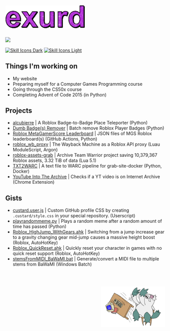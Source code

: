 # <img src="./gifs/exurd.gif" alt="exurd" style="width:50%; height:auto;"/>

<picture>
  <source
    srcset="https://github-readme-stats.vercel.app/api?username=exurd&show_icons=true&cache_seconds=86400&theme=github_dark&hide_border=true&bg_color=00000000&hide_title=true"
    media="(prefers-color-scheme: dark)"
  />
  <source
    srcset="https://github-readme-stats.vercel.app/api?username=exurd&show_icons=true&cache_seconds=86400&theme=default&hide_border=true&bg_color=00000000&hide_title=true"
    media="(prefers-color-scheme: light), (prefers-color-scheme: no-preference)"
  />
  <img src="https://github-readme-stats.vercel.app/api?username=exurd&show_icons=true&cache_seconds=86400&theme=default&hide_title=true" />
</picture>


<!-- for some reason only the ableton icon appears when using <picture> -->
<!-- <picture>
  <source
    srcset="https://skillicons.dev/icons?i=ableton,anaconda,apple,blender,css,docker,git,html,js,linux,lua,md,py,robloxstudio,vscode,windows&perline=8&theme=dark"
    media="(prefers-color-scheme: dark)"
  />
  <source
    srcset="https://skillicons.dev/icons?i=ableton,anaconda,apple,blender,css,docker,git,html,js,linux,lua,md,py,robloxstudio,vscode,windows&perline=8&theme=light"
    media="(prefers-color-scheme: light), (prefers-color-scheme: no-preference)"
  />
  <img src="https://skillicons.dev/icons?i=ableton,anaconda,apple,blender,css,docker,git,html,js,linux,lua,md,py,robloxstudio,vscode,windows&perline=8" />
</picture> -->

[![Skill Icons Dark](https://skillicons.dev/icons?i=ableton,anaconda,apple,blender,css,docker,git,html,js,linux,lua,md,py,robloxstudio,vscode,windows&perline=8&theme=dark)](https://github.com/exurd#gh-dark-mode-only)
[![Skill Icons Light](https://skillicons.dev/icons?i=ableton,anaconda,apple,blender,css,docker,git,html,js,linux,lua,md,py,robloxstudio,vscode,windows&perline=8&theme=light)](https://github.com/exurd#gh-light-mode-only)


## Things I'm working on
* My website
* Preparing myself for a Computer Games Programming course
* Going through the CS50x course
* Completing Advent of Code 2015 (in Python)

## Projects
* [alcubierre](https://github.com/exurd/alcubierre) | A Roblox Badge-to-Badge Place Teleporter (Python)
* [Dumb Badge(s) Remover](https://github.com/exurd/DBR) | Batch remove Roblox Player Badges (Python)
* [Roblox MetaGamerScore Leaderboard](https://github.com/exurd/roblox_mgs_leaderboard) | JSON files of MGS Roblox leaderboard(s) (GitHub Actions, Python)
* [roblox_wb_proxy](https://github.com/exurd/roblox_wb_proxy) | The Wayback Machine as a Roblox API proxy (Luau ModuleScript, Argon)
* [roblox-assets-grab](https://github.com/ArchiveTeam/roblox-assets-grab) | Archive Team Warrior project saving 10,379,367 Roblox assets, 3.32 TiB of data (Lua 5.1)
* [TXT2WARC](https://github.com/exurd/TXT2WARC) | A text file to WARC pipeline for grab-site-docker (Python, Docker)
* [YouTube Into The Archive](https://github.com/exurd/YITA) | Checks if a YT video is on Internet Archive (Chrome Extension)

## Gists
* [custard.user.js](https://gist.github.com/exurd/32f3e889c0f7b4433ee4d475bad9f573) | Custom GitHub profile CSS by creating `.custard/style.css` in your special repository. (Userscript)
* [playrandommeme.py](https://gist.github.com/exurd/c116ece33194980a25241e800749bc00) | Plays a random meme after a random amount of time has passed (Python)
* [Roblox_HighJump_WithGears.ahk](https://gist.github.com/exurd/55efbae38cb68d020c26e144078b0506) | Switching from a jump increase gear to a gravity changing gear mid-jump causes a massive height boost (Roblox, AutoHotKey)
* [Roblox_QuickReset.ahk](https://gist.github.com/exurd/ad6a0fbf222e4b2c8f2b09d1ab61c8fc) | Quickly reset your character in games with no quick reset support (Roblox, AutoHotKey)
* [stemsFromMIDI_BaWaMI.bat](https://gist.github.com/exurd/d986eb093388ec62b014b1145e0b9b4d) | Generate/convert a MIDI file to multiple stems from BaWaMI (Windows Batch)

<br><br>

<!-- bottom area -->
<p align="right">
  <a href="https://www.youtube.com/watch?v=ZzR6ara8NTU">
    <img src="./pics/abomasnow_raigtable.png" title="&quot;Segmentation fault (core dumped)&quot; mY ASS-" style="width:40%; height:auto;"/>
  </a>
</p>
